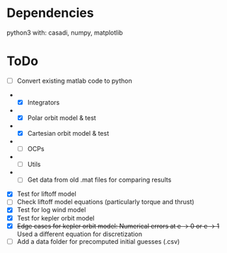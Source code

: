 # Dependencies
python3 with: casadi, numpy, matplotlib

# ToDo
- [ ] Convert existing matlab code to python
- - [x] Integrators
- - [x] Polar orbit model & test
- - [x] Cartesian orbit model & test
- - [ ] OCPs
- - [ ] Utils
- - [ ] Get data from old .mat files for comparing results
- [x] Test for liftoff model
- [ ] Check liftoff model equations (particularly torque and thrust)
- [x] Test for log wind model
- [x] Test for kepler orbit model
- [x] ~~Edge cases for kepler orbit model: Numerical errors at e -> 0 or e -> 1~~ Used a different equation for discretization
- [ ] Add a data folder for precomputed initial guesses (.csv)